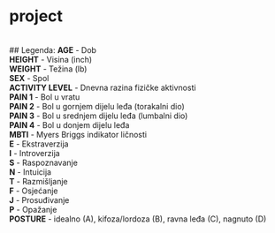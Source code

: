 # project
<br>
## Legenda:
<b>AGE</b> - Dob<br>
<b>HEIGHT</b> - Visina (inch)<br>
<b>WEIGHT</b> - Težina (lb)<br>
<b>SEX</b> - Spol<br>
<b>ACTIVITY LEVEL</b> - Dnevna razina fizičke aktivnosti<br>
<b>PAIN 1</b> - Bol u vratu<br>
<b>PAIN 2</b> - Bol u gornjem dijelu leđa (torakalni dio)<br>
<b>PAIN 3</b> - Bol u srednjem dijelu leđa (lumbalni dio)<br>
<b>PAIN 4</b> - Bol u donjem dijelu leđa<br>
<b>MBTI</b> - Myers Briggs indikator ličnosti<br>
<b>E</b> - Ekstraverzija<br>
<b>I</b> - Introverzija<br>
<b>S</b> - Raspoznavanje<br>
<b>N</b> - Intuicija<br>
<b>T</b> - Razmišljanje<br>
<b>F</b> - Osjećanje<br>
<b>J</b> - Prosuđivanje<br>
<b>P</b> - Opažanje<br>
<b>POSTURE</b> - idealno (A), kifoza/lordoza (B), ravna leđa (C), nagnuto (D)
